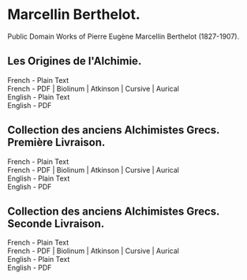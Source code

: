 # Marcellin Berthelot.

Public Domain Works of Pierre Eugène Marcellin Berthelot (1827-1907).

## Les Origines de l'Alchimie.

French - Plain Text  
French - PDF | Biolinum | Atkinson | Cursive | Aurical  
English - Plain Text  
English - PDF  

## Collection des anciens Alchimistes Grecs. Première Livraison.

French - Plain Text  
French - PDF | Biolinum | Atkinson | Cursive | Aurical  
English - Plain Text  
English - PDF  

## Collection des anciens Alchimistes Grecs. Seconde Livraison.

French - Plain Text  
French - PDF | Biolinum | Atkinson | Cursive | Aurical  
English - Plain Text  
English - PDF  

